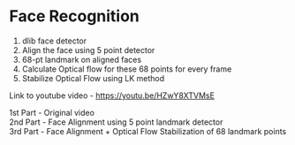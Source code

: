 # Face Recognition

1. dlib face detector
2. Align the face using 5 point detector
3. 68-pt landmark on aligned faces
4. Calculate Optical flow for these 68 points for every frame
5. Stabilize Optical Flow using LK method

Link to youtube video - https://youtu.be/HZwY8XTVMsE

1st Part - Original video\
2nd Part - Face Alignment using 5 point landmark detector\
3rd Part - Face Alignment + Optical Flow Stabilization of 68 landmark points
